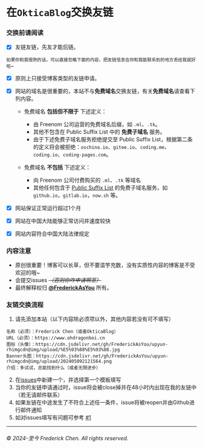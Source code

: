 # 在`OkticaBlog`交换友链

### 交换前请阅读

- [x] 友链友链，先友才能后链。

<sub>如果你和我很熟的话，可以直接忽略下面的内容，把友链信息在你和我能联系到的地方丢给我就好啦~</sub>

- [x] 原则上只接受博客类型的友链申请。

- [x] 网站的域名是很重要的，本站不与**免费域名**交换友链，有关**免费域名**请查看下列内容。

  - 免费域名 **包括但不限于** 下述定义：
    - 由 Freenom 公司运营的免费域名后缀，如 `.ml`、`.tk`。
    - 其他不包含在 Public Suffix List 中的 **免费子域名** 服务。
    - 由于下述免费子域名服务拒绝提交至 Public Suffix List，根据第二条的定义将会被拒绝：`oschina.io`、`gitee.io`、`coding.me`、`coding.io`、`coding-pages.com`。

  - 免费域名 **不包括** 下述定义：
    - 向 Freenom 公司付费购买的 `.ml`、`.tk` 等域名
    - 其他任何包含于 [Public Suffix List](https://publicsuffix.org/list/) 的免费子域名服务，如 `github.io`，`gitlab.io`，`now.sh` 等。

- [x] 网站保证正常运行超过1个月

- [x] 网站在中国大陆能够正常访问并速度较快

- [x] 网站内容符合中国大陆法律规定

### 内容注意

- 原创很重要！博客可以长草，但不要滥竽充数，没有实质性内容的博客是不受欢迎的哦~
- 会提交issues ~~*（否则你咋申请啊哥）*~~ 
- 最终解释权归 **[@FrederickAsYou](https://github.com/FrederickAsYOu)** 所有。

### 友链交换流程

1. 请先添加本站（以下内容除必须项以外，其他内容若没有可不填写）

```Links
名称（必须）：Frederick Chen（或者OkticaBlog）
URL（必须）：https://www.ohdragonboi.cn
图标（头像）：https://cdn.jsdelivr.net/gh/FrederickAsYou/upyun-rhimgcdn@img/upload/%E5%93%88%E5%93%88.jpg
Banner头图：https://cdn.jsdelivr.net/gh/FrederickAsYou/upyun-rhimgcdn@img/upload/202405092121564.png
介绍：多试试，总能找到什么（或者无限进步）
```

2. 在[issues](https://github.com/FrederickAsYou/friends/issues)中新建一个，并选择第一个模板填写
3. 当你的友链申请通过时，issue将会被close掉并在48小时内出现在我的友链中（若无请邮件联系）
4. 如果友链在中途发生了不符合上述任一条件，issue将被reopen并由Github进行邮件通知
5. 如对issues填写有问题可参考 [#1](https://github.com/FrederickAsYou/friends/issues/1)

---

###### &copy; 2024-至今 Frederick Chen. All rights reserved.
